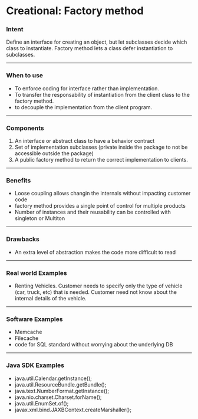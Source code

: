 # Creational: Factory method
### Intent

Define an interface for creating an object, but let subclasses decide which class to instantiate. Factory method lets a class defer instantiation to subclasses.

---
### When to use

* To enforce coding for interface rather than implementation.
* To transfer the responsability of instantiation from the client class to the factory method.
* to decouple the implementation from the client program.

---
### Components

1. An interface or abstract class to have a behavior contract
2. Set of implementation subclasses (private inside the package to not be accessible outside the package)
3. A public factory method to return the correct implementation to clients.

---
### Benefits

* Loose coupling allows changin the internals without impacting customer code
* factory method provides a single point of control for multiple products
* Number of instances and their reusability can be controlled with singleton or Multiton

---
### Drawbacks

* An extra level of abstraction makes the code more difficult to read

---
### Real world Examples

* Renting Vehicles. Customer needs to specify only the type of vehicle (car, truck, etc) that is needed. Customer need not know about the internal details of the vehicle.

---
### Software Examples

* Memcache
* Filecache
* code for SQL standard without worrying about the underlying DB

--- 
### Java SDK Examples

* java.util.Calendar.getInstance();
* java.util.ResourceBundle.getBundle();
* java.text.NumberFormat.getInstance();
* java.nio.charset.Charset.forName();
* java.util.EnumSet.of();
* javax.xml.bind.JAXBContext.createMarshaller();
